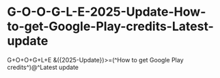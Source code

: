 # G-O-O-G-L-E-2025-Update-How-to-get-Google-Play-credits-Latest-update
G+O+O+G+L+E &amp;({2025-Update})>=(^How to get Google Play credits^)@^Latest update
